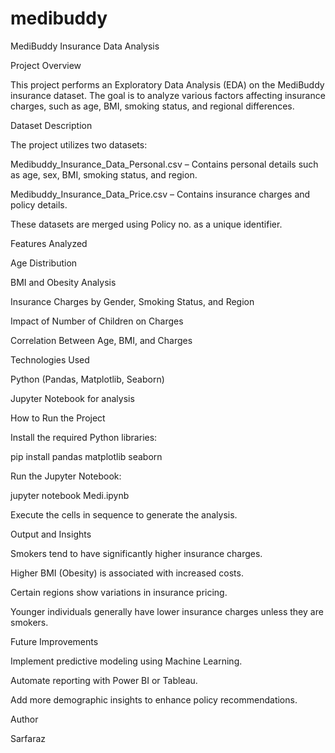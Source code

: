 # medibuddy
MediBuddy Insurance Data Analysis

Project Overview

This project performs an Exploratory Data Analysis (EDA) on the MediBuddy insurance dataset. The goal is to analyze various factors affecting insurance charges, such as age, BMI, smoking status, and regional differences.

Dataset Description

The project utilizes two datasets:

Medibuddy_Insurance_Data_Personal.csv – Contains personal details such as age, sex, BMI, smoking status, and region.

Medibuddy_Insurance_Data_Price.csv – Contains insurance charges and policy details.

These datasets are merged using Policy no. as a unique identifier.

Features Analyzed

Age Distribution

BMI and Obesity Analysis

Insurance Charges by Gender, Smoking Status, and Region

Impact of Number of Children on Charges

Correlation Between Age, BMI, and Charges

Technologies Used

Python (Pandas, Matplotlib, Seaborn)

Jupyter Notebook for analysis

How to Run the Project

Install the required Python libraries:

pip install pandas matplotlib seaborn

Run the Jupyter Notebook:

jupyter notebook Medi.ipynb

Execute the cells in sequence to generate the analysis.

Output and Insights

Smokers tend to have significantly higher insurance charges.

Higher BMI (Obesity) is associated with increased costs.

Certain regions show variations in insurance pricing.

Younger individuals generally have lower insurance charges unless they are smokers.

Future Improvements

Implement predictive modeling using Machine Learning.

Automate reporting with Power BI or Tableau.

Add more demographic insights to enhance policy recommendations.

Author

Sarfaraz
